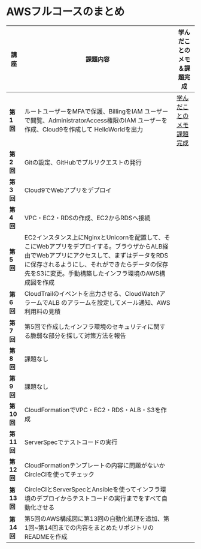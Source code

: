 # AWSフルコースのまとめ

|講座|課題内容|学んだことのメモ＆課題完成|
|---|---|---|
|**第1回**|ルートユーザーをMFAで保護、BillingをIAM ユーザーで閲覧、AdministratorAccess権限のIAM ユーザーを作成、Cloud9を作成して HelloWorldを出力|[学んだことのメモ](https://github.com/Hidetaka-Konishi/Raise_AWS_1)[課題完成](https://github.com/Hidetaka-Konishi/Raise_kadai_1)|
|**第2回**|Gitの設定、GitHubでプルリクエストの発行||
|**第3回**|Cloud9でWebアプリをデプロイ||
|**第4回**|VPC・EC2・RDSの作成、EC2からRDSへ接続||
|**第5回**|EC2インスタンス上にNginxとUnicornを配置して、そこにWebアプリをデプロイする。ブラウザからALB経由でWebアプリにアクセスして、まずはデータをRDSに保存されるようにし、それができたらデータの保存先をS3に変更。手動構築したインフラ環境のAWS構成図を作成||
|**第6回**|CloudTrailのイベントを出力させる、CloudWatchアラームでALB のアラームを設定してメール通知、AWS利用料の見積||
|**第7回**|第5回で作成したインフラ環境のセキュリティに関する脆弱な部分を探して対策方法を報告||
|**第8回**|課題なし||
|**第9回**|課題なし||
|**第10回**|CloudFormationでVPC・EC2・RDS・ALB・S3を作成||
|**第11回**|ServerSpecでテストコードの実行||
|**第12回**|CloudFormationテンプレートの内容に問題がないかCircleCIを使ってチェック||
|**第13回**|CircleCIとServerSpecとAnsibleを使ってインフラ環境のデプロイからテストコードの実行までをすべて自動化させる ||
|**第14回**|第5回のAWS構成図に第13回の自動化処理を追加、第1回~第14回までの内容をまとめたリポジトリのREADMEを作成||
